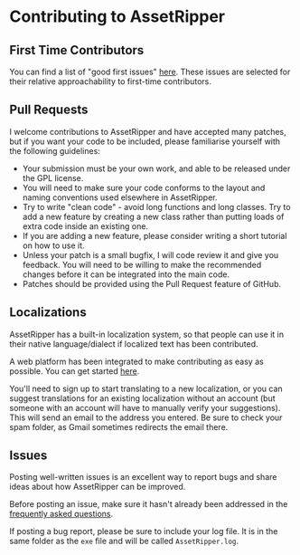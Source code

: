 # Contributing to AssetRipper

## First Time Contributors

You can find a list of "good first issues" [here](https://github.com/ds5678/AssetRipper/contribute). These issues are selected for their relative approachability to first-time contributors.


## Pull Requests
I welcome contributions to AssetRipper and have accepted many patches, but if you want your code to be included, please familiarise yourself with the following guidelines:
* Your submission must be your own work, and able to be released under the GPL license.
* You will need to make sure your code conforms to the layout and naming conventions used elsewhere in AssetRipper.
* Try to write "clean code" - avoid long functions and long classes. Try to add a new feature by creating a new class rather than putting loads of extra code inside an existing one.
* If you are adding a new feature, please consider writing a short tutorial on how to use it.
* Unless your patch is a small bugfix, I will code review it and give you feedback. You will need to be willing to make the recommended changes before it can be integrated into the main code.
* Patches should be provided using the Pull Request feature of GitHub.


## Localizations

AssetRipper has a built-in localization system, so that people can use it in their native language/dialect if localized text has been contributed. 

A web platform has been integrated to make contributing as easy as possible. You can get started [here](http://weblate.samboy.dev/engage/assetripper/).

You'll need to sign up to start translating to a new localization, or you can suggest translations for an existing localization without an account (but someone with an account will have to manually verify your suggestions). This will send an email to the address you entered. Be sure to check your spam folder, as Gmail sometimes redirects the email there.


## Issues

Posting well-written issues is an excellent way to report bugs and share ideas about how AssetRipper can be improved.

Before posting an issue, make sure it hasn't already been addressed in the [frequently asked questions](https://github.com/ds5678/AssetRipper/issues?q=is%3Aissue+is%3Aopen+label%3Afaq).

If posting a bug report, please be sure to include your log file. It is in the same folder as the `exe` file and will be called `AssetRipper.log`.